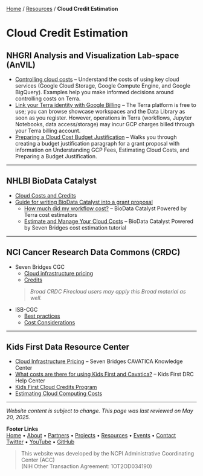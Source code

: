 [Home](/) / [Resources](/resources) / **Cloud Credit Estimation**

# Cloud Credit Estimation

## NHGRI Analysis and Visualization Lab-space (AnVIL)

- [Controlling cloud costs](https://support.terra.bio/hc/en-us/sections/360006459511-Controlling-Cloud-costs) – Understand the costs of using key cloud services (Google Cloud Storage, Google Compute Engine, and Google BigQuery). Examples help you make informed decisions around controlling costs on Terra.
- [Link your Terra identity with Google Billing](https://support.terra.bio/hc/en-us/articles/360026182251-How-to-set-up-billing-projects-and-Google-Billing-Accounts) – The Terra platform is free to use; you can browse showcase workspaces and the Data Library as soon as you register. However, operations in Terra (workflows, Jupyter Notebooks, data access/storage) may incur GCP charges billed through your Terra billing account.
- [Preparing a Cloud Cost Budget Justification](https://anvilproject.org/learn/control-cloud-costs/budget-templates) – Walks you through creating a budget justification paragraph for a grant proposal with information on Understanding GCP Fees, Estimating Cloud Costs, and Preparing a Budget Justification.

---

## NHLBI BioData Catalyst

- [Cloud Costs and Credits](https://biodatacatalyst.nhlbi.nih.gov/resources/cloud-credits)  
- [Guide for writing BioData Catalyst into a grant proposal](https://bdcatalyst.gitbook.io/biodata-catalyst-documentation/written-documentation/getting-started/writing-biodata-catalyst-into-a-grant-proposal)  
  - [How much did my workflow cost?](https://support.terra.bio/hc/en-us/articles/360037862771-How-much-did-a-workflow-analysis-cost-#h_01EX5EDKS3JTYAGNN5NYH7NNZT) – BioData Catalyst Powered by Terra cost estimators  
  - [Estimate and Manage Your Cloud Costs](https://sb-biodatacatalyst.readme.io/docs/estimate-and-manage-your-cloud-costs) – BioData Catalyst Powered by Seven Bridges cost estimation tutorial  

---

## NCI Cancer Research Data Commons (CRDC)

- Seven Bridges CGC  
  - [Cloud infrastructure pricing](https://docs.cancergenomicscloud.org/docs/about-pricing)  
  - [Credits](https://docs.cancergenomicscloud.org/docs/credits)  
  > *Broad CRDC Firecloud users may apply this Broad material as well.*
- ISB-CGC  
  - [Best practices](https://isb-cancer-genomics-cloud.readthedocs.io/en/latest/sections/BestPractices.html)  
  - [Cost Considerations](https://isb-cancer-genomics-cloud.readthedocs.io/en/latest/sections/gcp-info/Workflow-Costs.html)  

---

## Kids First Data Resource Center

- [Cloud Infrastructure Pricing](https://docs.cavatica.org/docs/cloud-infrastructure-pricing) – Seven Bridges CAVATICA Knowledge Center  
- [What costs are there for using Kids First and Cavatica?](https://d3b.notion.site/What-costs-are-there-for-using-Kids-First-data-and-Cavatica-860ec33e18ee41fd995145ee35b884d6) – Kids First DRC Help Center  
- [Kids First Cloud Credits Program](https://github.com/kids-first/kf-cloud-credits)  
- [Estimating Cloud Computing Costs](https://github.com/kids-first/kf-cloud-credits/blob/main/estimatingcosts.md)  

---

*Website content is subject to change. This page was last reviewed on May 20, 2025.*

**Footer Links**  
[Home](/) • [About](/about) • [Partners](/partners) • [Projects](/projects) • [Resources](/resources) • [Events](/events) • [Contact](/contact)  
[Twitter](https://twitter.com/NIHCloudInterop) • [YouTube](https://www.youtube.com/@ncpi-acc) • [GitHub](https://github.com/NIH-NCPI)

> This website was developed by the NCPI Administrative Coordinating Center (ACC)  
> (NIH Other Transaction Agreement: 1OT2OD034190)
